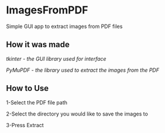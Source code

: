 # ImagesFromPDF

Simple GUI app to extract images from PDF files

## How it was made

*tkinter - the GUI library used for interface*

*PyMuPDF - the library used to extract the images from the PDF*

## How to Use

1-Select the PDF file path

2-Select the directory you would like to save the images to

3-Press Extract
